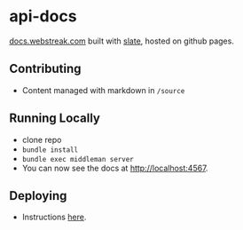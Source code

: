 api-docs
========

[docs.webstreak.com](http://docs.webstreak.com) built with [slate](http://tripit.github.io/slate), hosted on github pages.

Contributing
------------

* Content managed with markdown in `/source`

Running Locally
------------------------------

* clone repo
* `bundle install`
* `bundle exec middleman server` 	
* You can now see the docs at <http://localhost:4567>.

Deploying
------------------------------

* Instructions [here](https://github.com/tripit/slate/wiki/Deploying-Slate).
